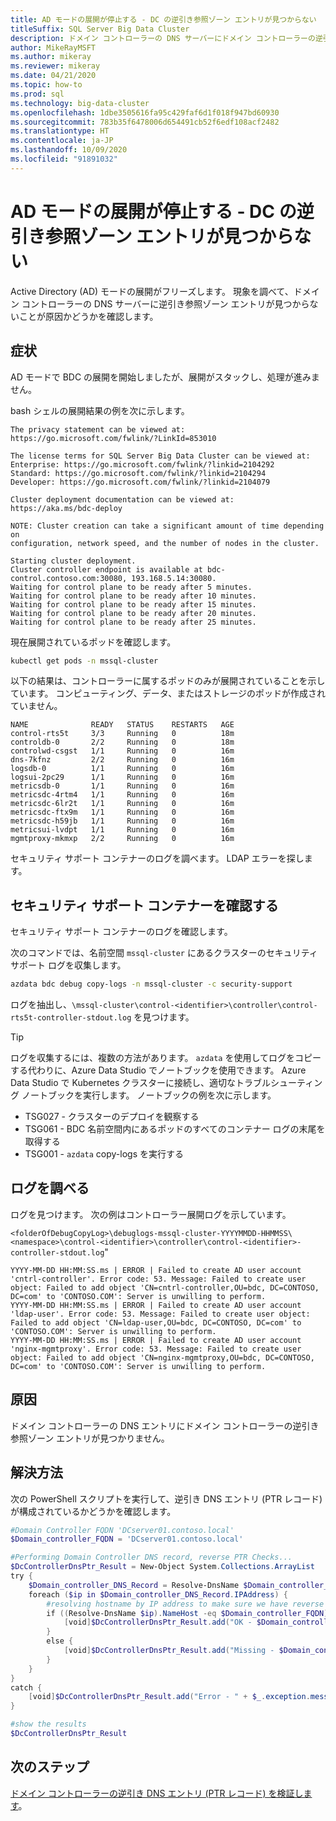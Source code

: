 ```yaml
---
title: AD モードの展開が停止する - DC の逆引き参照ゾーン エントリが見つからない
titleSuffix: SQL Server Big Data Cluster
description: ドメイン コントローラーの DNS サーバーにドメイン コントローラーの逆引き参照ゾーン エントリが見つからないため、AD モードを使用した BDC の展開がスタックしています。
author: MikeRayMSFT
ms.author: mikeray
ms.reviewer: mikeray
ms.date: 04/21/2020
ms.topic: how-to
ms.prod: sql
ms.technology: big-data-cluster
ms.openlocfilehash: 1dbe3505616fa95c429faf6d1f018f947bd60930
ms.sourcegitcommit: 783b35f6478006d654491cb52f6edf108acf2482
ms.translationtype: HT
ms.contentlocale: ja-JP
ms.lasthandoff: 10/09/2020
ms.locfileid: "91891032"
---
```

# <a name="ad-mode-deployment-stopped---missing-reverse-lookup-zone-entry-for-dc"></a>AD モードの展開が停止する - DC の逆引き参照ゾーン エントリが見つからない

Active Directory (AD) モードの展開がフリーズします。 現象を調べて、ドメイン コントローラーの DNS サーバーに逆引き参照ゾーン エントリが見つからないことが原因かどうかを確認します。 

## <a name="symptom"></a>症状

AD モードで BDC の展開を開始しましたが、展開がスタックし、処理が進みません。

bash シェルの展開結果の例を次に示します。

```
The privacy statement can be viewed at:
https://go.microsoft.com/fwlink/?LinkId=853010
 
The license terms for SQL Server Big Data Cluster can be viewed at:
Enterprise: https://go.microsoft.com/fwlink/?linkid=2104292
Standard: https://go.microsoft.com/fwlink/?linkid=2104294
Developer: https://go.microsoft.com/fwlink/?linkid=2104079
 
Cluster deployment documentation can be viewed at:
https://aka.ms/bdc-deploy
 
NOTE: Cluster creation can take a significant amount of time depending on
configuration, network speed, and the number of nodes in the cluster.
 
Starting cluster deployment.
Cluster controller endpoint is available at bdc-control.contoso.com:30080, 193.168.5.14:30080.
Waiting for control plane to be ready after 5 minutes.
Waiting for control plane to be ready after 10 minutes.
Waiting for control plane to be ready after 15 minutes.
Waiting for control plane to be ready after 20 minutes.
Waiting for control plane to be ready after 25 minutes.
```

現在展開されているポッドを確認します。

```bash
kubectl get pods -n mssql-cluster
```

以下の結果は、コントローラーに属するポッドのみが展開されていることを示しています。 コンピューティング、データ、またはストレージのポッドが作成されていません。

```
NAME              READY   STATUS    RESTARTS   AGE
control-rts5t     3/3     Running   0          18m
controldb-0       2/2     Running   0          18m
controlwd-csgst   1/1     Running   0          16m
dns-7kfnz         2/2     Running   0          16m
logsdb-0          1/1     Running   0          16m
logsui-2pc29      1/1     Running   0          16m
metricsdb-0       1/1     Running   0          16m
metricsdc-4rtm4   1/1     Running   0          16m
metricsdc-6lr2t   1/1     Running   0          16m
metricsdc-ftx9m   1/1     Running   0          16m
metricsdc-h59jb   1/1     Running   0          16m
metricsui-lvdpt   1/1     Running   0          16m
mgmtproxy-mkmxp   2/2     Running   0          16m
```

セキュリティ サポート コンテナーのログを調べます。 LDAP エラーを探します。 

## <a name="check-security-support-container"></a>セキュリティ サポート コンテナーを確認する 

セキュリティ サポート コンテナーのログを確認します。

次のコマンドでは、名前空間 `mssql-cluster` にあるクラスターのセキュリティ サポート ログを収集します。

```bash
azdata bdc debug copy-logs -n mssql-cluster -c security-support
```

ログを抽出し、`\mssql-cluster\control-<identifier>\controller\control-rts5t-controller-stdout.log` を見つけます。

> [!TIP]
> ログを収集するには、複数の方法があります。 `azdata` を使用してログをコピーする代わりに、Azure Data Studio でノートブックを使用できます。
> Azure Data Studio で Kubernetes クラスターに接続し、適切なトラブルシューティング ノートブックを実行します。 ノートブックの例を次に示します。
>
> - TSG027 - クラスターのデプロイを観察する
> - TSG061 - BDC 名前空間内にあるポッドのすべてのコンテナー ログの末尾を取得する
> - TSG001 - `azdata` copy-logs を実行する
>

## <a name="inspect-the-logs"></a>ログを調べる

ログを見つけます。 次の例はコントローラー展開ログを示しています。 

`<folderOfDebugCopyLog>\debuglogs-mssql-cluster-YYYYMMDD-HHMMSS\<namespace>\control-<identifier>\controller\control-<identifier>-controller-stdout.log`"

```
YYYY-MM-DD HH:MM:SS.ms | ERROR | Failed to create AD user account 'cntrl-controller'. Error code: 53. Message: Failed to create user object: Failed to add object 'CN=cntrl-controller,OU=bdc, DC=CONTOSO, DC=com' to 'CONTOSO.COM': Server is unwilling to perform. 
YYYY-MM-DD HH:MM:SS.ms | ERROR | Failed to create AD user account 'ldap-user'. Error code: 53. Message: Failed to create user object: Failed to add object 'CN=ldap-user,OU=bdc, DC=CONTOSO, DC=com' to 'CONTOSO.COM': Server is unwilling to perform. 
YYYY-MM-DD HH:MM:SS.ms | ERROR | Failed to create AD user account 'nginx-mgmtproxy'. Error code: 53. Message: Failed to create user object: Failed to add object 'CN=nginx-mgmtproxy,OU=bdc, DC=CONTOSO, DC=com' to 'CONTOSO.COM': Server is unwilling to perform. 
```

## <a name="cause"></a>原因

ドメイン コントローラーの DNS エントリにドメイン コントローラーの逆引き参照ゾーン エントリが見つかりません。 

## <a name="resolution"></a>解決方法

次の PowerShell スクリプトを実行して、逆引き DNS エントリ (PTR レコード) が構成されているかどうかを確認します。

```powershell
#Domain Controller FQDN 'DCserver01.contoso.local'
$Domain_controller_FQDN = 'DCserver01.contoso.local'

#Performing Domain Controller DNS record, reverse PTR Checks...
$DcControllerDnsPtr_Result = New-Object System.Collections.ArrayList
try {
    $Domain_controller_DNS_Record = Resolve-DnsName $Domain_controller_FQDN -Type A -Server $Domain_DNS_IP_address -ErrorAction Stop
    foreach ($ip in $Domain_controller_DNS_Record.IPAddress) {
        #resolving hostname by IP address to make sure we have reverse PTR record 
        if ((Resolve-DnsName $ip).NameHost -eq $Domain_controller_FQDN) {
            [void]$DcControllerDnsPtr_Result.add("OK - $Domain_controller_FQDN has an A record with an IP $ip, Reverse PTR record is in place") 
        }
        else {
            [void]$DcControllerDnsPtr_Result.add("Missing - $Domain_controller_FQDN has an A record with an IP $ip, But no reverse PTR record was found for the host")
        }
    }
}
catch {
    [void]$DcControllerDnsPtr_Result.add("Error - " + $_.exception.message)
}

#show the results 
$DcControllerDnsPtr_Result
```

## <a name="next-steps"></a>次のステップ

[ドメイン コントローラーの逆引き DNS エントリ (PTR レコード) を検証します](active-directory-deploy.md#verify-reverse-dns-entry-for-domain-controller)。
